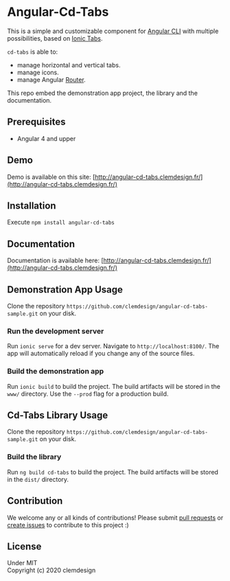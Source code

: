 # Angular-Cd-Tabs

This is a simple and customizable component for [Angular CLI](https://github.com/angular/angular-cli) with multiple possibilities, based on [Ionic Tabs](https://ionicframework.com/docs/api/tabs).

`cd-tabs` is able to:
- manage horizontal and vertical tabs.
- manage icons.
- manage Angular [Router](https://angular.io/guide/router).

This repo embed the demonstration app project, the library and the documentation.

## Prerequisites

- Angular 4 and upper

## Demo

Demo is available on this site: [http://angular-cd-tabs.clemdesign.fr/](http://angular-cd-tabs.clemdesign.fr/)

## Installation

Execute `npm install angular-cd-tabs`

## Documentation

Documentation is available here: [http://angular-cd-tabs.clemdesign.fr/](http://angular-cd-tabs.clemdesign.fr/)

## Demonstration App Usage

Clone the repository `https://github.com/clemdesign/angular-cd-tabs-sample.git` on your disk.

### Run the development server

Run `ionic serve` for a dev server. Navigate to `http://localhost:8100/`. The app will automatically reload if you change any of the source files.

### Build the demonstration app

Run `ionic build` to build the project. The build artifacts will be stored in the `www/` directory. Use the `--prod` flag for a production build.

## Cd-Tabs Library Usage

Clone the repository `https://github.com/clemdesign/angular-cd-tabs-sample.git` on your disk.

### Build the library

Run `ng build cd-tabs` to build the project. The build artifacts will be stored in the `dist/` directory.

## Contribution

We welcome any or all kinds of contributions! 
Please submit [pull requests](https://github.com/clemdesign/angular-cd-tabs/pulls) or 
[create issues](https://github.com/clemdesign/angular-cd-tabs/issues) to contribute to this project :)

## License

Under MIT  
Copyright (c) 2020 clemdesign
